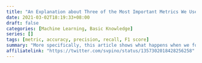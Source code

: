 ```yaml
---
title: "An Explanation about Three of the Most Important Metrics We Use: Accuracy Precision and Recall"
date: 2021-03-02T18:19:33+08:00
draft: false
categories: [Machine Learning, Basic Knowledge]
series: []
tags: [metric, accuracy, precision, recall, F1 score]
summary: "More specifically, this article shows what happens when we focus on the wrong metric using an imbalanced classification problem."
affiliatelink: "https://twitter.com/svpino/status/1357302018428256258"
---
```

